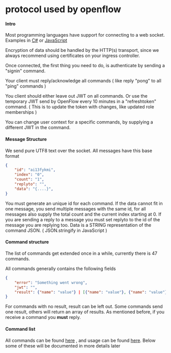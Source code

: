 # protocol used by openflow

#### Intro

Most programming languages have support for connecting to a web socket. 
Examples in [C#](https://github.com/open-rpa/openrpa/blob/master/OpenRPA.Net/WebSocketClient.cs#L56) or [JavaScript](https://github.com/open-rpa/openflow/blob/master/OpenFlowNodeRED/src/cli.ts#L72) 

Encryption of data should be handled by the HTTP(s) transport, since we always recommend using certificates on your ingress controller.

Once connected, the first thing you need to do, is authenticate by sending a "signin" command.

Your client must reply/acknowledge all commands ( like reply "pong" to all "ping" commands )

You client should either leave out JWT on all commands.
Or use the temporary JWT send by OpenFlow every 10 minutes in a "refreshtoken" command. ( This is to update the token with changes, like updated role memberships )

You can change user context for a specific commands, by supplying a different JWT in the command.

#### Message Structure

We send pure UTF8 text over the socket. All messages have this base format

```json
{
    "id": "ai13fykmi",
    "index": "0",
    "count": "1",
    "replyto": "",
    "data": "{....}",
}	
```

You must generate an unique id for each command. If the data cannot fit in one message, you send multiple messages with the same id, for all messages also supply the total count and the current index starting at 0.
If you are sending a reply to a message you must set replyto to the id of the message you are replying too.
Data is a STRING representation of the command JSON. ( JSON.stringify in JavaScript )

#### Command structure

The list of commands get extended once in a while, currently there is 47 commands.

All commands generally contains the following fields

```json
{
    "error": "Something went wrong",
	"jwt": "",
    "result": {"name": "value"} | [{"name": "value"}, {"name": "value"}],
}
```

For commands with no result, result can be left out. Some commands send one result, others will return an array of results. As mentioned before, if you receive a command you **must** reply. 

#### Command list

All commands can be found [here](https://github.com/open-rpa/openflow-api/tree/master/src/Message) , and usage can be found [here](https://github.com/open-rpa/openflow-api/blob/master/src/nodeclient/NoderedUtil.ts#L162).
Below some of these will be documented in more details later

